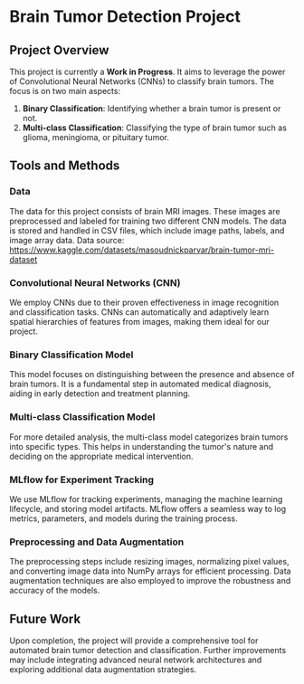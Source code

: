 # Brain Tumor Detection Project

## Project Overview

This project is currently a **Work in Progress**. It aims to leverage the power of Convolutional Neural Networks (CNNs) to classify brain tumors. The focus is on two main aspects:

1. **Binary Classification**: Identifying whether a brain tumor is present or not.
2. **Multi-class Classification**: Classifying the type of brain tumor such as glioma, meningioma, or pituitary tumor.

## Tools and Methods

### Data

The data for this project consists of brain MRI images. These images are preprocessed and labeled for training two different CNN models. The data is stored and handled in CSV files, which include image paths, labels, and image array data.
Data source: https://www.kaggle.com/datasets/masoudnickparvar/brain-tumor-mri-dataset

### Convolutional Neural Networks (CNN)

We employ CNNs due to their proven effectiveness in image recognition and classification tasks. CNNs can automatically and adaptively learn spatial hierarchies of features from images, making them ideal for our project.

### Binary Classification Model

This model focuses on distinguishing between the presence and absence of brain tumors. It is a fundamental step in automated medical diagnosis, aiding in early detection and treatment planning.

### Multi-class Classification Model

For more detailed analysis, the multi-class model categorizes brain tumors into specific types. This helps in understanding the tumor's nature and deciding on the appropriate medical intervention.

### MLflow for Experiment Tracking

We use MLflow for tracking experiments, managing the machine learning lifecycle, and storing model artifacts. MLflow offers a seamless way to log metrics, parameters, and models during the training process.

### Preprocessing and Data Augmentation

The preprocessing steps include resizing images, normalizing pixel values, and converting image data into NumPy arrays for efficient processing. Data augmentation techniques are also employed to improve the robustness and accuracy of the models.

## Future Work

Upon completion, the project will provide a comprehensive tool for automated brain tumor detection and classification. Further improvements may include integrating advanced neural network architectures and exploring additional data augmentation strategies.
